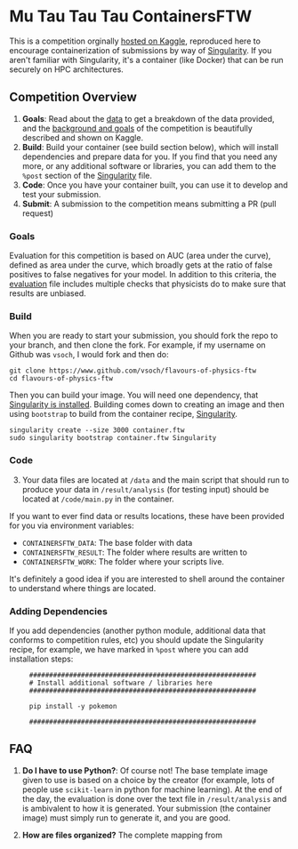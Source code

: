 # Mu Tau Tau Tau ContainersFTW

This is a competition orginally [hosted on Kaggle](https://www.kaggle.com/c/flavours-of-physics/data), reproduced here to encourage containerization of submissions by way of [Singularity](https://singularity.lbl.gov). If you aren't familiar with Singularity, it's a container (like Docker) that can be run securely on HPC architectures.


## Competition Overview

1. **Goals**: Read about the [data](https://www.kaggle.com/c/flavours-of-physics/data) to get a breakdown of the data provided, and the [background and goals](https://www.kaggle.com/c/flavours-of-physics) of the competition is beautifully described and shown on Kaggle. 
2. **Build**: Build your container (see build section below), which will install dependencies and prepare data for you. If you find that you need any more, or any additional software or libraries, you can add them to the `%post` section of the [Singularity](Singularity) file.
3. **Code**: Once you have your container built, you can use it to develop and test your submission.
4. **Submit**: A submission to the competition means submitting a PR (pull request)

### Goals
Evaluation for this competition is based on AUC (area under the curve), defined as area under the curve, which broadly gets at the ratio of false positives to false negatives for your model.  In addition to this criteria, the [evaluation](evaluation.py) file includes multiple checks that physicists do to make sure that results are unbiased.

### Build
When you are ready to start your submission, you should fork the repo to your branch, and then clone the fork. For example, if my username on Github was `vsoch`, I would fork and then do:

```
git clone https://www.github.com/vsoch/flavours-of-physics-ftw
cd flavours-of-physics-ftw
```

Then you can build your image. You will need one dependency, that [Singularity is installed](https://singularityware.github.io). Building comes down to creating an image and then using `bootstrap` to build from the container recipe, [Singularity](Singularity).

```
singularity create --size 3000 container.ftw 
sudo singularity bootstrap container.ftw Singularity
```

### Code

3. Your data files are located at `/data` and the main script that should run to produce your data in `/result/analysis` (for testing input) should be located at `/code/main.py` in the container.

If you want to ever find data or results locations, these have been provided for you via environment variables:

 - `CONTAINERSFTW_DATA`: The base folder with data
 - `CONTAINERSFTW_RESULT`: The folder where results are written to
 - `CONTAINERSFTW_WORK`: The folder where your scripts live.

It's definitely a good idea if you are interested to shell around the container to understand where things are located.

### Adding Dependencies
If you add dependencies (another python module, additional data that conforms to competition rules, etc) you should update the Singularity recipe, for example, we have marked in `%post` where you can add installation steps:

```
     #########################################################
     # Install additional software / libraries here
     #########################################################

     pip install -y pokemon

     #########################################################
```

## FAQ

1. **Do I have to use Python?**: Of course not! The base template image given to use is based on a choice by the creator (for example, lots of people use `scikit-learn` in python for machine learning). At the end of the day, the evaluation is done over the text file in `/result/analysis` and is ambivalent to how it is generated. Your submission (the container image) must simply run to generate it, and you are good.

2. **How are files organized?** The complete mapping from 
